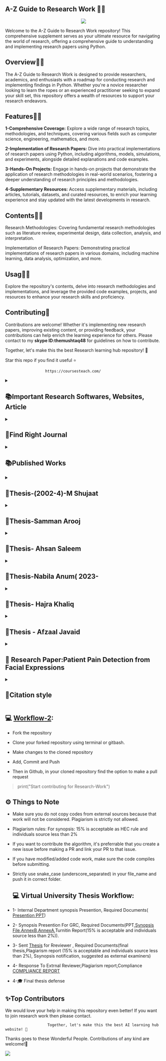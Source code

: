 
## **A-Z Guide to Research Work 👋🛒**
<p align="center">
<img src="https://github.com/hussain0048/Research-Work/blob/main/Research%20Work%20(1).png"></a>
</p>
Welcome to the A-Z Guide to Research Work repository! This comprehensive supplement serves as your ultimate resource for navigating the world of research, offering a comprehensive guide to understanding and implementing research papers using Python.

## **Overview👋🛒**

The A-Z Guide to Research Work is designed to provide researchers, academics, and enthusiasts with a roadmap for conducting research and implementing findings in Python. Whether you're a novice researcher looking to learn the ropes or an experienced practitioner seeking to expand your skill set, this repository offers a wealth of resources to support your research endeavors.

## **Features👋🛒**

**1-Comprehensive Coverage:** Explore a wide range of research topics, methodologies, and techniques, covering various fields such as computer science, engineering, mathematics, and more.

**2-Implementation of Research Papers:** Dive into practical implementations of research papers using Python, including algorithms, models, simulations, and experiments, alongside detailed explanations and code examples.

**3-Hands-On Projects:** Engage in hands-on projects that demonstrate the application of research methodologies in real-world scenarios, fostering a deeper understanding of research principles and methodologies.

**4-Supplementary Resources:** Access supplementary materials, including articles, tutorials, datasets, and curated resources, to enrich your learning experience and stay updated with the latest developments in research.

## **Contents👋🛒**

Research Methodologies: Covering fundamental research methodologies such as literature review, experimental design, data collection, analysis, and interpretation.

Implementation of Research Papers: Demonstrating practical implementations of research papers in various domains, including machine learning, data analysis, optimization, and more.

## **Usag👋🛒**

Explore the repository's contents, delve into research methodologies and implementations, and leverage the provided code examples, projects, and resources to enhance your research skills and proficiency.

## **Contributing🙌**


Contributions are welcome! Whether it's implementing new research papers, improving existing content, or providing feedback, your contributions can help enrich the learning experience for others. Please contact to my **skype ID:themushtaq48** for guidelines on how to contribute.

Together, let's make this the best Research learning hub repository! 🚀

Star this repo if you find it useful ⭐

                      https://coursesteach.com/
<details> 
<summary> <h2>📚Important Research Softwares, Websites, Article </h2> </summary>

   - [**Essential Apps and Websites for Every PhD Student**](https://medium.com/@Coursesteach/best-softwares-and-websites-for-research-71fc8af31f5c)
   -  [**How to respond to comments received in Peer Review**](https://medium.com/@Coursesteach/how-to-respond-to-comments-received-in-peer-review-31aa0946d233)
   -  [**A Comprehensive Guide on How to Write a Research Proposal**](https://medium.com/@Coursesteach/a-comprehensive-guide-on-how-to-write-a-research-proposal-be5eb50b8fb7)
   -  [**Finding the Right Journal for Your Research Paper: A Comprehensive Guide**](https://medium.com/@Coursesteach/finding-the-right-journal-for-your-research-paper-a-comprehensive-guide-1ce3665111d)
   -  [**How To Read Research Papers**](https://medium.com/@Coursesteach/how-to-read-research-papers-8a0fbc242436)
   -  [**Mastering the Art of Writing a Research Paper: A Comprehensive Guide**](https://medium.com/@Coursesteach/how-to-write-research-paper-4694f855483b)
   -  [**Virtual University Thesis Tempalate**](https://github.com/hussain0048/Research-Work/blob/main/Thesis%20Template.docx)
   -  [**Mastering APA Style: A Guide to Research Paper Writing**](https://medium.com/@Coursesteach/mastering-apa-style-a-guide-to-research-paper-writing-bd4d42e14d87)
</details>

<details> 
<summary> <h2>🔎Find Right Journal</h2> </summary>
 
|Journal Name| Subject\Area| ISSN #| Country |Frequency |Impact Factor|Category|Publisher|Open Access|Accptance/Rejection Rate| Paper |
|---|---|---|---|---|---|---|---|---|---|---|
|[**🌐1- Expert Systems with Applications**](https://www.sciencedirect.com/journal/expert-systems-with-applications) | Computer Science, Engineering  | 0957-4174 | United Kingdom | 8 Months | 8.5  | SCIE,W | | |  | Enhanced deep learning algorithm development to detect pain intensity from facial expression images |
|[**🌐2- IEEE Transactions on Cybernetics**](https://ieeexplore.ieee.org/xpl/RecentIssue.jsp?punumber=6221036) | Computer Science, Engineering  | 2168-2275,2168-2267 | United States | NA | 11.8 | SCIE,W | | | | Deep Pain: Exploiting Long Short-Term Memory Networks for Facial Expression Classification |

</details>


<details> 
<summary> <h2>📚Published Works </h2> </summary>
  
| Paper | Code | Dataset |
|---|---|---|
|[**2021-Selection of the Right Undergraduate Major by Students Using Supervised Learning Techniques**](https://www.mdpi.com/2076-3417/11/22/10639)|[![Colab icon](https://img.shields.io/badge/Colab-Open-blue.svg?logo=colab&logoColor=white)](https://github.com/hussain0048/Research-Papers/blob/main/Selection_of_the_Right_Undergraduate_Major_.ipynb)|[Dataset](https://github.com/hussain0048/Research-Papers/blob/main/Placement_Data_Full_Class.csv)|---|
| [**2022-Machine Learning-Driven Approach for a COVID-19 Warning System**](https://www.mdpi.com/2079-9292/11/23/3875) | [![Colab icon](https://img.shields.io/badge/Colab-Open-blue.svg?logo=colab&logoColor=white)](https://github.com/hussain0048/Research-Papers/blob/main/5_13_2020_Covid_LSTM.ipynb) [![Colab icon](https://img.shields.io/badge/Colab-Open-blue.svg?logo=colab&logoColor=white)](https://github.com/hussain0048/Research-Papers/blob/main/AR_and_ARIMA_Models.ipynb) | [Dataset](https://github.com/hussain0048/Research-Papers/blob/main/data_cases1.csv) |---|
| **[**Artificial Neural Network-Based Cardiovascular Disease Diagnostic Model By Using Levenberg-Marquardt Optimizer (In Progress)**](https://github.com/hussain0048/Research-Papers)** | [![Colab icon](https://img.shields.io/badge/Colab-Open-blue.svg?logo=colab&logoColor=white)](https://github.com/hussain0048/Research-Papers/blob/main/ANN_Based_Cardiovascular_Disease_Diagnostic_Model_By_Using_LMO_combined.ipynb) | [Dataset](https://github.com/hussain0048/Research-Papers/blob/main/cardio_train.csv)|
|[**2023-Machine learning based efcient prediction of positive cases of waterborne diseases**](https://bmcmedinformdecismak.biomedcentral.com/articles/10.1186/s12911-022-02092-1)| [![Colab icon](https://img.shields.io/badge/Colab-Open-blue.svg?logo=colab&logoColor=white)](https://github.com/hussain0048/Research-Papers/blob/main/Watern_Brone_Disease_3_23_21_(Malaria)_.ipynb)[![Colab icon](https://img.shields.io/badge/Colab-Open-blue.svg?logo=colab&logoColor=white)](https://github.com/hussain0048/Research-Papers/blob/main/Watern_Brone_Disease_3_23_21_(Typhoid)_.ipynb)[![Colab icon](https://img.shields.io/badge/Colab-Open-blue.svg?logo=colab&logoColor=white)](https://github.com/hussain0048/Research-Papers/blob/main/Watern_Brone_Disease_3_23_21_(Typod)with_COrr_.ipynb) | [Dataset-1](https://github.com/hussain0048/Research-Papers/blob/main/Typhoid_2-21-2021.csv) [Dataset-2](https://github.com/hussain0048/Research-Papers/blob/main/Malyria_2-21-2021.csv)|
|[**20121-Student Next Assignment Submission Prediction Using a Machine Learning Approach**](https://link.springer.com/chapter/10.1007/978-3-030-71119-1_38)|[![Colab icon](https://img.shields.io/badge/Colab-Open-blue.svg?logo=colab&logoColor=white)](https://github.com/hussain0048/Research-Work/blob/main/PredictNextAssigment.ipynb)|[**Dataset**](https://github.com/hussain0048/Research-Work/blob/main/StudentNextSessionf.csv)|[**Paper**](https://github.com/hussain0048/Research-Work/blob/main/Salal2021_Chapter_StudentNextAssignmentSubmissio.pdf)|
</details>

<details> 
<summary> <h2>🔎Thesis-(2002-4)-M Shujaat</h2> </summary>
  
## 📚Chapter: 1  - **Literature Review**
 
|Title| Published Date| Research Questions| Model performance metrics|Research Gap|Taking Notes|Input/Target Features|Journal Category| 
|---|---|---|---|---|---|---|---|
|[**🌐1- Identifying Interrelated Factors of Fatal and Injury Traffic Accidents Using Association Rules**](https://dergipark.org.tr/en/download/article-file/3379204) | 2023  | What are the Interrelated Factors of Fatal Injury | Apriori algorithm (Support=0.05,  Confidence=0.70 and Lift >1) | NA | Introduction, Methodology and the description of confidence, support and lift  |
|[**🌐2- Road traffic accidents analysis using association rule mining and descriptive analytics**](https://pubs.aip.org/aip/acp/article-abstract/2508/1/020003/2878852)| 2023 | What are the characteristics of road traffic accidents | FP Growth Algorithm (Support=0.45,  Confidence=0.95 and Lift >1) | NA | Introduction|
|[**🌐3- A Novel Approach to Avoid Road Traffic Accidents and Develop Safety Rules for Traffic Using Crash Prediction Model Technique**](https://link.springer.com/chapter/10.1007/978-981-19-9512-5_34) | 2023  | How can Crash Prediction Models (CPMs) developed through machine learning approaches contribute to minimizing road traffic accidents and developing effective safety rules for traffic? | Random Forest achieves the highest values of accuracy and precision of around 60% | NA | Introduction, Related work | 
|[**🌐4- A NOVEL ROAD TRAFFIC ACCIDENTS PREDICTION MODEL WITH RANDOM CLASSIFIER AFTER HYPER-PARAMETER TUNED USING GRIDSEARCHCV**](https://www.eurchembull.com/uploads/paper/1a4bc2dcfa31b2381eb6ea59eb782581.pdf) | 2023  | How can we effectively predict road traffic accidents using a novel prediction model incorporating Random Forest Classifier after hyper-parameter tuning with GridsearchCV? | Gradient Boosting Classifier (84.9 Accuracy) | NA | Future work | 
|[**🌐5- Fatality Prediction for Motor Vehicle Collisions: Mining Big Data Using Deep Learning and Ensemble Methods**](https://ieeexplore.ieee.org/abstract/document/9737563/) | 2023  | How effective are deep learning and ensemble methods in predicting the fatality outcome of motor vehicle collisions using large-scale datasets? | Neural Network (75% Accuracy) | NA | Introduction  | 

## 📚Chapter: 1  - **Thesis/Publication**
 
|Title| Defance Date/Published Date| Research Questions| Model performance metrics|Research Gap|Dataset|Notebook|Medium|Diagram| To Do List|
|---|---|---|---|---|---|---|---|---|---|
|[**🌐1- Thesis**](https://medium.com/@Coursesteach/machine-learning-part-1-31bdf37404ee) | [1](https://drive.google.com/file/d/1JyDUmJ9U6mUlCvwBvC6crxVpdxbup9iH/view?usp=sharing)[-2](https://www.youtube.com/watch?v=sVsF_Ne_J6c&list=PLRKtJ4IpxJpDxl0NTvNYQWKCYzHNuy2xG&index=10)[-2](https://drive.google.com/file/d/1qjYtkM8z5qrnFGSCSW_AraOU2Vgr1YXw/view?usp=sharing) | Content 3 |
|[**🌐2- Research Paper?**](https://medium.com/@Coursesteach/machine-learning-part-2-b7808cb83641)|[**1**](https://drive.google.com/file/d/16AyAQBB3L30ZfkGYTiDgjoHx7U_UENwY/view?usp=sharing)[**-2**](https://drive.google.com/file/d/1AwKPTdB53m0b-IjMZY4zkyZSmVSY6ajV/view?usp=sharing)[**-3**](https://drive.google.com/file/d/1prbpqg0oyJxis5E3JLvC8JAMD4z27QlB/view)[**-4**](https://drive.google.com/file/d/1eCn7WdQHjh8jJG4xKVls6nGMmJGQOnO6/view)[-5](https://drive.google.com/file/d/1fgksixJG-RY1Z7O87fO3c1Ryki5TPgUi/view?usp=sharing)| [-5](https://drive.google.com/file/d/1oFRurDDLZFm6SiY0lVXeHk7ARX29Z-P4/view?usp=sharing) |

## 📚Chapter: 3  - **Apps Details**
 
|Title| Public_URL| Deployed Repository link| Tools Details|Notbook|Dataset|Medium|Diagram|
|---|---|---|---|---|---|---|---|
|[**🌐1- Thesis**](https://medium.com/@Coursesteach/machine-learning-part-1-31bdf37404ee) | [1](https://drive.google.com/file/d/1JyDUmJ9U6mUlCvwBvC6crxVpdxbup9iH/view?usp=sharing)[-2](https://www.youtube.com/watch?v=sVsF_Ne_J6c&list=PLRKtJ4IpxJpDxl0NTvNYQWKCYzHNuy2xG&index=10)[-2]

## 📚Chapter: 3  - **🔎Resources**

   - [**Essential Apps and Websites for Every PhD Student**](https://medium.com/@Coursesteach/best-softwares-and-websites-for-research-71fc8af31f5c)
   -  [**How to respond to comments received in Peer Review**](https://medium.com/@Coursesteach/how-to-respond-to-comments-received-in-peer-review-31aa0946d233)
   -  [**A Comprehensive Guide on How to Write a Research Proposal**](https://medium.com/@Coursesteach/a-comprehensive-guide-on-how-to-write-a-research-proposal-be5eb50b8fb7)
   -  [**Finding the Right Journal for Your Research Paper: A Comprehensive Guide**](https://medium.com/@Coursesteach/finding-the-right-journal-for-your-research-paper-a-comprehensive-guide-1ce3665111d)

</details>


<details> 
<summary> <h2>🔎Thesis-Samman Arooj</h2> </summary>
  
## 📚Chapter: 1  - **Literature Review**
 
|Title/Journal Name| Published Date| Research Questions| Model performance metrics|Research Gap|Taking Notes|
|---|---|---|---|---|---|
|**🌐1- The development of a chatbot using Convolutional Neural Networks**| 2022 |1.How do different CNN architectures impact chatbot performance?|1.Accuracy      2.Training Speed|Did author compared  CNN chatbot to simpler models or rule-based systems? How well does it handle complex or open ended questions?| |
|**🌐2- Machine learning algorithms for teaching AI chat bots** | 2021 |1. Which machine learning algorithms are most successful in training AI chatbots for various tasks?|N/A|The paper does not cover various methods for evaluating the effectiveness of chatbot training algorithms. How can we measure a chatbot's ability to hold natural conversations, understand user intent, and generate appropriate responses?|Microservice architecture is used and the speed of message processing and preparation of responses by the chatbot will not change depending on the load on the server and the number of incoming messages. |
|**🌐3- Personified Robotic Chatbot Based On Compositional Dialogues** | 2022 |Research likely doesn't focus on specific questions but rather explores how compositional dialogues (where conversations are built from smaller elements) can be used to create a personified robotic chatbot.|N/A|1. How effectively can the level of personality be measured in these chatbots?          2.Is user perception the only metric, or can objective measures be developed?| |
| **🌐4- Boosting the Accuracy of Optimization Chatbot by Random Forest with Halving Grid Search Hyperparameter Tuning**| 2023 |1.Can hyperparameter tuning with a Halving Grid Search method improve the accuracy of an optimization chatbot built using a Random Forest algorithm?|1.Accuracy    2.Precision    3.Recall  |The paper proposes three chatbot models: 1.One without hyperparameter tuning 2.One with hyperparameter tuning using Halving Grid Search 3.One with hyperparameter tuning and the best performing settings| |   
|**🌐5- Developing a Chatbot using Machine Learning**| 2019|1.Can machine learning algorithms improve the ability of a chatbot to understand natural language queries?  2. How does the choice of machine learning model (e.g., recurrent neural networks, decision trees) impact the performance of a chatbot?|1. BLEU Score (BiLingual Evaluation Understudy)  2.Turing Test|This paper does not Investigate the impact of different visual design elements on user attention and engagement with the chatbot.| |
|**🌐6- Designing a Chatbot for Contemporary Education: A Systematic Literature Review**| 2023|What are the steps for designing an educational chatbot for contemporary education?|N/A|It focuses on the development of chatbots for education, not the impact on learners or educators.| |
|**🌐7- Research on the Design of Intelligent Chatbot Based on Deep Learning** | 2021 |It  is likely centered around improving the response generation of chatbots built with deep learning techniques.|N/A|Research gaps could exist in areas like sentiment analysis and generation of emotionally responsive dialogue.|Paper proposes an improved two-way GRU + Attention model based on the idea of mutual information, and examines the quality of the model from the final response effect. |
|**🌐8- Question Answering Model Based Conversational Chatbot using BERT Model and Google Dialogflow** | 2021 |N/A|N/A|The focus might be on question answering. Future research could explore integrating functionalities like sentiment analysis to tailor responses to user emotions or incorporating functionalities for completing tasks beyond just answering questions.|The focus of the paper seems to be on building and demonstrating the feasibility of a question-answering chatbot using BERT and Dialogflow. It describes the architecture and functionalities of the chatbot|
|**🌐9- Chatbot : A Question Answering System for Student** | 2021|It suggests the research question that  revolves around developing a chatbot system that effectively functions as a question answering system for students.|N/A|N/A|Paper discusses the design and development of such a chatbot, including the challenges of creating a system that can understand and answer student queries effectively.|
|**🌐10-QAM: Question Answering System Based on Knowledge Graph in the Military** | 2020|How can a knowledge graph-based Question Answering System (QAM) be effectively designed to be used in the military domain?|N/A|Slice of words not included in the JIEBA will be divide, which cause that the following steps can’t accuracy judged. And some unclear words often led to the system failed to judge the right answer and return a wrong answer to the user.|Research used the tool of NEO4J to build the military KG as well python to construct QA system|


## 📚Chapter: 1  - **Thesis/Publication**
 
|Title| Defance Date/Published Date| Research Questions| Model performance metrics|Research Gap|Dataset|Notebook|Medium|Diagram|
|---|---|---|---|---|---|---|---|---|
|[**🌐1- Thesis**](https://medium.com/@Coursesteach/machine-learning-part-1-31bdf37404ee) | [1](https://drive.google.com/file/d/1JyDUmJ9U6mUlCvwBvC6crxVpdxbup9iH/view?usp=sharing)[-2](https://www.youtube.com/watch?v=sVsF_Ne_J6c&list=PLRKtJ4IpxJpDxl0NTvNYQWKCYzHNuy2xG&index=10)[-2](https://drive.google.com/file/d/1qjYtkM8z5qrnFGSCSW_AraOU2Vgr1YXw/view?usp=sharing) | Content 3 |
|[**🌐2- Research Paper?**](https://medium.com/@Coursesteach/machine-learning-part-2-b7808cb83641)|[**1**](https://drive.google.com/file/d/16AyAQBB3L30ZfkGYTiDgjoHx7U_UENwY/view?usp=sharing)[**-2**](https://drive.google.com/file/d/1AwKPTdB53m0b-IjMZY4zkyZSmVSY6ajV/view?usp=sharing)[**-3**](https://drive.google.com/file/d/1prbpqg0oyJxis5E3JLvC8JAMD4z27QlB/view)[**-4**](https://drive.google.com/file/d/1eCn7WdQHjh8jJG4xKVls6nGMmJGQOnO6/view)[-5](https://drive.google.com/file/d/1fgksixJG-RY1Z7O87fO3c1Ryki5TPgUi/view?usp=sharing)| [-5](https://drive.google.com/file/d/1oFRurDDLZFm6SiY0lVXeHk7ARX29Z-P4/view?usp=sharing) |

## 📚Chapter: 3  - **Apps Details**
 
|Title| Public_URL| Deployed Repository link| Tools Details|Notbook|Dataset|Medium|Diagram|
|---|---|---|---|---|---|---|---|
|[**🌐1- Thesis**](https://medium.com/@Coursesteach/machine-learning-part-1-31bdf37404ee) | [1](https://drive.google.com/file/d/1JyDUmJ9U6mUlCvwBvC6crxVpdxbup9iH/view?usp=sharing)[-2](https://www.youtube.com/watch?v=sVsF_Ne_J6c&list=PLRKtJ4IpxJpDxl0NTvNYQWKCYzHNuy2xG&index=10)[-2]

## 📚Chapter: 3  - **Resources**
   - [**4 Chatbot Project with python**](https://amankharwal.medium.com/4-chatbot-projects-with-python-5b32fd84af37)
   - [**Awesome Chatbot Projects**](https://github.com/fendouai/Awesome-Chatbot)
   - [**The Super Duper NLP Repo**](https://notebooks.quantumstat.com/?trk=puboslic_pt-text)
   -  [**Innovative-Chatbot-using-1-Dimensional-Convolutional-Layers**](https://github.com/Bharath-K3/Innovative-Chatbot-using-1-Dimensional-Convolutional-Layers)
   -  [**3XFake AI Technology: AI, ML, ANNs, Generative AI, LLMs, GPT-5, AGI**](https://www.linkedin.com/pulse/3xfake-technology-ai-anns-generative-llms-gpt-5-agi-azamat-abdoullaev-pbq6f/?fbclid=IwAR1ey2lh8VwC-uh7DTpyqLN3b6mApJF94udSbRq0IPT9KdsXmyFuZNzEqXs_aem_AahJbqC_2_s8m_QppuzUw6CJgneZCNRhHkJBv99BKHgpLOR9m3Prt698gqtUQ24zghC_D6jVcCnk8dTm3jOA3lro)
   -  [**Spam Detection using Machine Learning Methods**](https://medium.com/@Coursesteach/spam-detection-using-machine-learning-methods-dd5dbc799b6b)
   - [**Top AI Agents**](https://github.com/SamurAIGPT/Best-AI-Agents)
   - [**Learn to Train and Deploy a Real-Time Financial Advisor**](https://github.com/iusztinpaul/hands-on-llms?tab=readme-ov-file) 
   -  [**Self-RAG: Learning to Retrieve, Generate, and Critique through Self-Reflection**](https://arxiv.org/abs/2310.11511?fbclid=IwAR1to5thaF8Of2zfNI6O5NeYj8yy7O7QPMzWfvvdMY2x11Hwf85gEgZ2wX8_aem_AVeTQAylHY0xJANFFpZqJBNS0yVMNX2EbYd3Yjvi1rN4o5dqcOX-VNthfqh7Ukv89EFfri29Eibfqa4vCwVY7fMi)
   -  [**Advanced RAG 08: Self-RAG**](https://ai.gopubby.com/advanced-rag-08-self-rag-c0c5b5952e0e)
   -  [**Build a chatbot with always updated data sources using Pathway + LlamaIndex + Streamlit(Github)**](https://github.com/pathway-labs/realtime-indexer-qa-chat?ref=blog.streamlit.io&fbclid=IwAR0HkaSIQTDCTL7Vw-V6sUMjR1L4vT9movAm3bCfX3ctqLTeALSPkmLMLRY)
   -  [**Practical NLP Code Chatbot-BERT(github)**](https://github.com/practical-nlp/practical-nlp-code/tree/master/Ch6)
   -  [**Anaconda and Vscode configuration for Python**](https://medium.com/@Coursesteach/anaconda-and-vscode-configuration-b353db76165d)
   -  [**Get started with conda environments**](https://www.dataschool.io/intro-to-conda-environments/)
   -  [**Getting Started with GitHub Pages**](https://www.youtube.com/watch?v=QyFcl_Fba-k&list=PL4cUxeGkcC9jjuXmnTyPSMo5NZ8dANHSW)
   -  [**How to deploy ML models painlessly**](https://www.realworldml.net/blog/how-to-deploy-ml-models-painlessly?fbclid=IwAR2TknQt1Y5e3o2GyHcbW-z4piQnG0lspPWGrN39BN4PjNkb5Lc4DKWINvI)
   -  [**Deploy Machine Learning models with FastAPI, Docker, and Heroku**](https://morioh.com/a/a592ccba33fa/deploy-machine-learning-models-with-fastapi-docker-and-heroku)
   -   [**End to End Machine Learning project implementation (Part 1)**](https://medium.datadriveninvestor.com/end-to-end-machine-learning-project-implementation-part-1-980162aea228)
   -    [**Sentiment Analysis classifier with NLTK's VADER and Huggingface Roberta Transformers**](https://morioh.com/a/d2e99f468750/building-a-python-sentiment-analysis-project-with-nltk-and-transformer#google_vignette)
   -  [**A Practical Guide to Transfer Learning using PyTorch**](https://www.kdnuggets.com/2023/06/practical-guide-transfer-learning-pytorch.html?fbclid=IwAR0gJIzXV1TNAenfEwN4HbkFjpRwPCRAzOrI8-6FApEwpyXQW6C71OhRydk)
   -  [**Running Flask App On Colab With Ngrok| [ Latest Way ]**](https://www.youtube.com/watch?v=bHtxDiIl0wg)
   -  [**Deploy Streamlit app on Google Colaboratory as public app | Ngrok | Python**](https://www.youtube.com/watch?v=Y-lUz7npEGo)
   -  [**Building a Simple Chatbot with Python and Transformers**](https://jasminbharadiya.medium.com/building-a-simple-chatbot-with-python-and-transformers-875aec2f05d8)
   

</details>


<details> 
<summary> <h2>🔎Thesis- Ahsan Saleem</h2> </summary>
  
## 📚Chapter: 1  - **Literature Review**
 
| Title/Journal Name | Published Date | Research Questions | Model Performance Metrics | Research Gap | Taking Notes |
| --- | --- | --- | --- | --- | --- |
| Predicting at-Risk Students at Different Percentages of Course Length for Early Intervention Using Machine Learning Models | IEEE Access. 2021 | To predict at-risk students at 0 to 100% of course length | "Accuracy at 20,40,60,80,100 was 0.59%, 0.79%, 0.84%, 0.88%, 0.90% and 0.91%" | - | - |
| Development of Early Warning Systems to monitor e-learning progress | IOP Conference Series: Materials Science and Engineering 2021 | To predict whether students enrolled in a class will pass or fail and develop an early warning system to warn students and teachers about the possibility of students failing a course/class and suggest appropriate actions. | 95% Accuracy 4.9% Error | - | - |
| Dropout early warning systems for high school students using machine learning | Children and Youth Services Review 2019 | To predict students at risk of dropping out using a Random forest classifier. | Accuracy=0.95 Sensitivity=0.85 Specificity=0.95 AUC of ROC = 0.97 | - | - |
| Combining supervised and unsupervised machine learning algorithms to predict the learners’ learning styles | Second International Conference on Intelligent Computing in Data Sciences (ICDS 2018) | To predict the learning style of the students | Accuracy = 0.89 | - | - |
| Integration of learning analytics into learner management system using machine learning | 2nd International Conference on Modern Educational Technology 2020 | To integrate Learning Analytics using Machine Learning into LMS | LG = 61% KNN = 60% DT = 63% | - | - |
| Analysis and Prediction of Students’ Academic Performance Based on Educational Data Mining | IEEE Access 2022 | To combine analysis and prediction domains of EDM and analyze student performance using Clustering(KNN) and then using the output of clustering as labels in order to predict student future performance using classification (CNN). | 94.59%, 94.29% and 93.29% accuracy with the random hold-out split of 80-20 for the 3 data-sets A,B,C belonging to different courses. 91.22%, 95.92% and 93.90% when using 5-fold cross validation. | - | - |

## 📚Chapter: 1  - **Thesis/Publication**
|Title| Defance Date/Published Date| Research Questions| Model performance metrics|Research Gap|Dataset|Notebook|Medium|Diagram|
|---|---|---|---|---|---|---|---|---|
|[**🌐1- Thesis**](https://medium.com/@Coursesteach/machine-learning-part-1-31bdf37404ee) | [1](https://drive.google.com/file/d/1JyDUmJ9U6mUlCvwBvC6crxVpdxbup9iH/view?usp=sharing)[-2](https://www.youtube.com/watch?v=sVsF_Ne_J6c&list=PLRKtJ4IpxJpDxl0NTvNYQWKCYzHNuy2xG&index=10)[-2](https://drive.google.com/file/d/1qjYtkM8z5qrnFGSCSW_AraOU2Vgr1YXw/view?usp=sharing) | Content 3 |
|[**🌐2- Research Paper?**](https://medium.com/@Coursesteach/machine-learning-part-2-b7808cb83641)|[**1**](https://drive.google.com/file/d/16AyAQBB3L30ZfkGYTiDgjoHx7U_UENwY/view?usp=sharing)[**-2**](https://drive.google.com/file/d/1AwKPTdB53m0b-IjMZY4zkyZSmVSY6ajV/view?usp=sharing)[**-3**](https://drive.google.com/file/d/1prbpqg0oyJxis5E3JLvC8JAMD4z27QlB/view)[**-4**](https://drive.google.com/file/d/1eCn7WdQHjh8jJG4xKVls6nGMmJGQOnO6/view)[-5](https://drive.google.com/file/d/1fgksixJG-RY1Z7O87fO3c1Ryki5TPgUi/view?usp=sharing)| [-5](https://drive.google.com/file/d/1oFRurDDLZFm6SiY0lVXeHk7ARX29Z-P4/view?usp=sharing) |

## 📚Chapter: 3  - **Apps Details**
|Title| Public_URL| Deployed Repository link| Tools Details|Notbook|Dataset|Medium|Diagram|
|---|---|---|---|---|---|---|---|
|[**🌐1- Thesis**](https://medium.com/@Coursesteach/machine-learning-part-1-31bdf37404ee) | [1](https://drive.google.com/file/d/1JyDUmJ9U6mUlCvwBvC6crxVpdxbup9iH/view?usp=sharing)[-2](https://www.youtube.com/watch?v=sVsF_Ne_J6c&list=PLRKtJ4IpxJpDxl0NTvNYQWKCYzHNuy2xG&index=10)[-2]

## 📚Chapter: 3  - **🔎Resources**
   - [**Essential Apps and Websites for Every PhD Student**](https://medium.com/@Coursesteach/best-softwares-and-websites-for-research-71fc8af31f5c)
   -  [**How to respond to comments received in Peer Review**](https://medium.com/@Coursesteach/how-to-respond-to-comments-received-in-peer-review-31aa0946d233)
   -  [**A Comprehensive Guide on How to Write a Research Proposal**](https://medium.com/@Coursesteach/a-comprehensive-guide-on-how-to-write-a-research-proposal-be5eb50b8fb7)
   -  [**Finding the Right Journal for Your Research Paper: A Comprehensive Guide**](https://medium.com/@Coursesteach/finding-the-right-journal-for-your-research-paper-a-comprehensive-guide-1ce3665111d)

</details>

<details> 
<summary> <h2>🔎Thesis-Nabila Anum( 2023-</h2> </summary>
  
## 📚Chapter: 1  - **Literature Review**
 
|Title/Journal Name| Published Date| Research Questions| Model performance metrics|Research Gap|Taking Notes|
|---|---|---|---|---|---|
|[**1-Automatic Summarization of Russian Texts:Comparison of Extractive and Abstractive Methods/Computational Linguistics and Intellectual Technologies: Proceedings of the International Conference “Dialogue 2022”**| June 15–18, 2022 | the methods under investigation have been ranked based on the ROUGE-N, ROUGE-L, BLEU, METEOR and BERTScore quality metrics and the salient features of summaries obtained by different methods have been revealed. |  Gazeta=   mBART= 31.55 13.54 28.22 ruT5-base =30.45 12.63 27.41, MLSUM=mBART 11.48 1.95 10.26 ,ruT5-base 12.35 1.86 11.22, XLSUM=mBART 26.47 10.95 22.67 ,ruT5-base 26.52 10.67 22.79|for the first time, there has been carried a simultaneous comparison of extractive (TextRank and LexRank) and abstractive (mBART, ruGPT-3 and ruT5)summarization methods using three corpora of news articles: Gazeta, MLSUMand XL-Sum| results are compared graphically |
|[**2-DACSA: A large-scale Dataset for Automatic summarization of Catalan and Spanish newspaper Articles**| 2022 | the construction of a corpus of Catalan and Spanish newspapers, the Dataset for Automatic summarization of Catalan and Spanish newspaper Articles (DACSA) corpus. |  Average F1 scores of the models in the summarization task in Spanish=mBART= 30.66 12.08 23.13 23.89 71.07, mT5= 30.61 12.36 23.53 24.05, Average F1 scores of the models in the summarization task in Catalan.=mBART 27.46 11.04 21.13 22.01 , mT5 27.00 11.28 21.27 22.01|The main objective of this work was to build a quality large-scale corpus that could be used to learn automatic summarization neural models for Catalan and Spanish. |
|**3-Improving Abstractive Text Summarization with History Aggregation**| 2019 | a novel aggregation mechanism to redistribute context states of text with collected history information. Then we equip the Transformer model with the aggregation mechanism. |   model outperforms 1.01 ROUGE-1, 0.30 ROUGE-2 and 1.27 ROUGE-L scores on CNN/DailyMail dataset and 5.31 ROUGE-1, 4.56 ROUGE-2 and 5.19 ROUGE-L scores on our build Chinese news dataset compared to Transformer baseline model.|a novel aggregation mechanism to redistribute context states of text with collected history information. Then we equip the Transformer model with the aggregation mechanism. |
|**4-Towards Zero-Shot Conditional Summarization with Adaptive Multi-Task Fine-Tuning**| 2023 | An analysis of the role of 21 question answering, single- and multi-document summarization, causal reasoning, and argumentation tasks on zero-shot domain specific and general domain conditional summarization tasks. | T5= 0.43, 0.24, 1.70, 0.39, 0.61,  BART=1.11, 0.37, 1.38, 0.46,0.62| exploring the impact of multi-task fine-tuning (MTFT) on zero-shot conditional summarization for consumer health questions (MEDIQA, Savery et al., 2020)  as well as topic-driven news article summarization|
|**5-T5-Based Model for Abstractive Summarization: A Semi-Supervised Learning Approach with Consistency Loss Functions**| 6/14/2023 |a novel semi-supervised learning method for abstractive summarization. To achieve this, a T5-based model to process texts and utilized an identity mapping constraint and a cycle consistency constraint to exploit the information contained in unlabeled data is employed. | BERT-base 63.83 51.29 59.76 41.45 , T5 50 with CL (ours) 53.13 41.03 50.85 33.95 , T5 250 with CL (ours) 59.41 47.93 56.16 38.91|  successful application of CycleGAN’s training process and loss functions to NLP tasks, particularly text summarization.|

## 📚Chapter: 1  - **Thesis/Publication**
|Title| Defance Date/Published Date| Research Questions| Model performance metrics|Research Gap|Dataset|Notebook|Medium|Diagram|
|---|---|---|---|---|---|---|---|---|
|[**🌐1- Thesis**](https://medium.com/@Coursesteach/machine-learning-part-1-31bdf37404ee) | [1](https://drive.google.com/file/d/1JyDUmJ9U6mUlCvwBvC6crxVpdxbup9iH/view?usp=sharing)[-2](https://www.youtube.com/watch?v=sVsF_Ne_J6c&list=PLRKtJ4IpxJpDxl0NTvNYQWKCYzHNuy2xG&index=10)[-2](https://drive.google.com/file/d/1qjYtkM8z5qrnFGSCSW_AraOU2Vgr1YXw/view?usp=sharing) | Content 3 |
|[**🌐2- Research Paper?**](https://medium.com/@Coursesteach/machine-learning-part-2-b7808cb83641)|[**1**](https://drive.google.com/file/d/16AyAQBB3L30ZfkGYTiDgjoHx7U_UENwY/view?usp=sharing)[**-2**](https://drive.google.com/file/d/1AwKPTdB53m0b-IjMZY4zkyZSmVSY6ajV/view?usp=sharing)[**-3**](https://drive.google.com/file/d/1prbpqg0oyJxis5E3JLvC8JAMD4z27QlB/view)[**-4**](https://drive.google.com/file/d/1eCn7WdQHjh8jJG4xKVls6nGMmJGQOnO6/view)[-5](https://drive.google.com/file/d/1fgksixJG-RY1Z7O87fO3c1Ryki5TPgUi/view?usp=sharing)| [-5](https://drive.google.com/file/d/1oFRurDDLZFm6SiY0lVXeHk7ARX29Z-P4/view?usp=sharing) |

## 📚Chapter: 3  - **Apps Details**
|Title| Public_URL| Deployed Repository link| Tools Details|Notbook|Dataset|Medium|Diagram|
|---|---|---|---|---|---|---|---|
|[**🌐1- Thesis**](https://medium.com/@Coursesteach/machine-learning-part-1-31bdf37404ee) | [1](https://drive.google.com/file/d/1JyDUmJ9U6mUlCvwBvC6crxVpdxbup9iH/view?usp=sharing)[-2](https://www.youtube.com/watch?v=sVsF_Ne_J6c&list=PLRKtJ4IpxJpDxl0NTvNYQWKCYzHNuy2xG&index=10)[-2]

## 📚Chapter: 3  - **Resources**
-  [**Advanced RAG 08: Self-RAG**](https://ai.gopubby.com/advanced-rag-08-self-rag-c0c5b5952e0e)
-  [**Build a chatbot with always updated data sources using Pathway + LlamaIndex + Streamlit(Github**](https://github.com/pathway-labs/realtime-indexer-qa-chat ref=blog.streamlit.io&fbclid=IwAR0HkaSIQTDCTL7Vw-V6sUMjR1L4vT9movAm3bCfX3ctqLTeALSPkmLMLRY)
-  [**Practical NLP Code Chatbot-BERT(github)**](https://github.com/practical-nlp/practical-nlp-code/tree/master/Ch6)
-  [**Anaconda and Vscode configuration for Python**](https://medium.com/@Coursesteach/anaconda-and-vscode-configuration-b353db76165d)
-  [**Get started with conda environments**](https://www.dataschool.io/intro-to-conda-environments/)
-  [**Getting Started with GitHub Pages**](https://www.youtube.com/watch?v=QyFcl_Fba-k&list=PL4cUxeGkcC9jjuXmnTyPSMo5NZ8dANHSW)

</details>

<details> 
<summary> <h2>🔎Thesis- Hajra Khaliq </h2> </summary>
  
## 📚Chapter: 1  - **Literature Review**
|Title/Journal Name| Published Date| Research Questions| Model performance metrics|Research Gap|Taking Notes|
|---|---|---|---|---|---|
|[**🌐1-Adaptive traffic signal control for real-world scenarios in agent based transport simulations**](https://doi.org/10.1016/j.trpro.2018.12.215) | 2019 | N/A |
|[**🌐2- What is machine learning?**](https://medium.com/@Coursesteach/machine-learning-part-2-b7808cb83641)|[**1**](https://drive.google.com/file/d/16AyAQBB3L30ZfkGYTiDgjoHx7U_UENwY/view?usp=sharing)[**-2**](https://drive.google.com/file/d/1AwKPTdB53m0b-IjMZY4zkyZSmVSY6ajV/view?usp=sharing)[**-3**](https://drive.google.com/file/d/1prbpqg0oyJxis5E3JLvC8JAMD4z27QlB/view)[**-4**](https://drive.google.com/file/d/1eCn7WdQHjh8jJG4xKVls6nGMmJGQOnO6/view)[-5](https://drive.google.com/file/d/1fgksixJG-RY1Z7O87fO3c1Ryki5TPgUi/view?usp=sharing)| [-5](https://drive.google.com/file/d/1oFRurDDLZFm6SiY0lVXeHk7ARX29Z-P4/view?usp=sharing) |
|[**🌐3-Types of Machine Learning?**](https://medium.com/@Coursesteach/machine-learning-part-3-ced377a54767)|[**1**](https://drive.google.com/file/d/1Y10PxlgD4Gm6ALi-aVa8T9pUmYloPaXl/view?usp=sharing)[**-2**](https://drive.google.com/file/d/1_XeyO9RdidG6L1dfBQHEl1fVbQhzABGS/view?usp=sharing)[-3](https://www.youtube.com/watch?v=fGxWfEuUu0w&list=PL1T8fO7ArWlcWg04OgNiJy91PywMKT2lv&index=1)|---|
|[**🌐4-Steps involved in Building a Machine Learning Model**](https://medium.com/@Coursesteach/machine-learning-part-4-9066ce55708b)|[1](https://www.youtube.com/watch?v=vfA1ZKN4Y40)|---
|[**🌐5-Best Free Resources to Learn Machine Learning**](https://medium.com/@Coursesteach/best-free-resources-to-learn-machine-learning-3d49ab970e0f)|---|--

## 📚Chapter: 1  - **Thesis/Publication**
|Title| Defance Date/Published Date| Research Questions| Model performance metrics|Research Gap|Dataset|Notebook|Medium|Diagram|
|---|---|---|---|---|---|---|---|---|
|[**🌐1- Thesis**](https://medium.com/@Coursesteach/machine-learning-part-1-31bdf37404ee) | [1](https://drive.google.com/file/d/1JyDUmJ9U6mUlCvwBvC6crxVpdxbup9iH/view?usp=sharing)[-2](https://www.youtube.com/watch?v=sVsF_Ne_J6c&list=PLRKtJ4IpxJpDxl0NTvNYQWKCYzHNuy2xG&index=10)[-2](https://drive.google.com/file/d/1qjYtkM8z5qrnFGSCSW_AraOU2Vgr1YXw/view?usp=sharing) | Content 3 |
|[**🌐2- Research Paper?**](https://medium.com/@Coursesteach/machine-learning-part-2-b7808cb83641)|[**1**](https://drive.google.com/file/d/16AyAQBB3L30ZfkGYTiDgjoHx7U_UENwY/view?usp=sharing)[**-2**](https://drive.google.com/file/d/1AwKPTdB53m0b-IjMZY4zkyZSmVSY6ajV/view?usp=sharing)[**-3**](https://drive.google.com/file/d/1prbpqg0oyJxis5E3JLvC8JAMD4z27QlB/view)[**-4**](https://drive.google.com/file/d/1eCn7WdQHjh8jJG4xKVls6nGMmJGQOnO6/view)[-5](https://drive.google.com/file/d/1fgksixJG-RY1Z7O87fO3c1Ryki5TPgUi/view?usp=sharing)| [-5](https://drive.google.com/file/d/1oFRurDDLZFm6SiY0lVXeHk7ARX29Z-P4/view?usp=sharing) |

## 📚Chapter: 3  - **Apps Details**
|Title| Public_URL| Deployed Repository link| Tools Details|Notbook|Dataset|Medium|Diagram|
|---|---|---|---|---|---|---|---|
|[**🌐1- Thesis**](https://medium.com/@Coursesteach/machine-learning-part-1-31bdf37404ee) | [1](https://drive.google.com/file/d/1JyDUmJ9U6mUlCvwBvC6crxVpdxbup9iH/view?usp=sharing)[-2](https://www.youtube.com/watch?v=sVsF_Ne_J6c&list=PLRKtJ4IpxJpDxl0NTvNYQWKCYzHNuy2xG&index=10)[-2]

## 📚Chapter: 3  - **Resources**
   -  [**German Traffic Sign Classification**](https://github.com/prathimacode-hub/ML-ProjectKart/tree/main/German%20Traffic%20Sign%20Classification)
   -  [**3XFake AI Technology: AI, ML, ANNs, Generative AI, LLMs, GPT-5, AGI**](https://www.linkedin.com/pulse/3xfake-technology-ai-anns-generative-llms-gpt-5-agi-azamat-abdoullaev-pbq6f/?fbclid=IwAR1ey2lh8VwC-uh7DTpyqLN3b6mApJF94udSbRq0IPT9KdsXmyFuZNzEqXs_aem_AahJbqC_2_s8m_QppuzUw6CJgneZCNRhHkJBv99BKHgpLOR9m3Prt698gqtUQ24zghC_D6jVcCnk8dTm3jOA3lro)
   -  [**Spam Detection using Machine Learning Methods**](https://medium.com/@Coursesteach/spam-detection-using-machine-learning-methods-dd5dbc799b6b)
   - [**Top AI Agents**](https://github.com/SamurAIGPT/Best-AI-Agents)
</details>

<details> 
<summary> <h2>🔎Thesis - Afzaal Javaid</h2> </summary>

## 📚Chapter: 1  - **Literature Review**

| Title | Citation | Objective | Strengths | Weaknesses | ML Techniques | Performance |
|---|---|---|---|---|---|---|
| [**🌐 1. Phishing website detection based on effective machine learning approach**](https://www.tandfonline.com/doi/full/10.1080/23742917.2020.1813396) | Harinahalli Lokesh, 2021 | Developing a model that predicts whether the website is a phishing site or a legitimate website. | Effective at detecting phishing with a focus on user training and software detection. Random Forest gives the highest accuracy of 96.87%. | Low importance features are also used in the model training. Confusion Matrix not provided. Just Accuracy Taken into consideration, no precision and recall etc. | One Class SVM, Linear SVC, K-Nearest Neighbor, Decision Tree Classifier, Random Forest | One Class SVM - 48.56% Accuracy, Linear SVC - 92.69%, K-Nearest Neighbor - 93.53%, Decision Tree Classifier - 96.05%, Random Forest - 96.87% |
| [**🌐 2. Phishing web site detection using diverse machine learning algorithms**](https://www.researchgate.net/profile/Hikmat-Khan-2/publication/338504707_Phishing_web_site_detection_using_diverse_machine_learning_algorithms/links/60b8becf299bf10dff8e76c6/Phishing-web-site-detection-using-diverse-machine-learning-algorithms.pdf) | Zamir, 2020 | Using Neural Networks to predict whether a website is phishing or not. | Receives 97.4% Accuracy. It removes least important features by Recursive Feature Elimination technique. | This is using just 1055 rows of dataset that is less. This is taking 105.32 seconds to predict the website. | NB, KNN, SVM, RF, Bagging, NN | Naive Bayes - 72.67%, KNN - 94.2%, SVM - 93.1%, RF - 96.9%, Bagging - 95.1%, NN - 95.8% |
| [**🌐 3. Phishing Detection Using Machine Learning Techniques**](https://ieeexplore.ieee.org/document/9283771) | Shahrivari, 2020 | Building a best model using 12 ML models and selecting the best prediction model | High accuracy, detailed comparison across multiple ML techniques, considers recall, precision, and F-measure | Requires a large dataset, computationally intensive, feature selection is crucial | Logistic Regression, Decision Tree, Random Forest, AdaBoost, KNN, Neural Network, SVM, Gradient Boosting, XGBoost | Logistic Regression - 92.65%, Decision Tree - 96.60%, Random Forest - 97.26%, AdaBoost - 93.69%, KNN - 95.81%, Neural Network - 96.87%, SVM - 92.77%, Gradient Boosting - 94.86%, XGBoost - 98.23% |
| [**🌐 4. Phishing URL detection using machine learning methods**](https://link.springer.com/article/10.1007/s11042-023-14731-4) | Jha, 2023 | Building a strong prediction model using ML for detecting phishing and legitimate sites | Achieves high accuracy with LightGBM, effectively uses a limited feature set, quick prediction times | Used only 15 features, which may miss some important indicators | LightGBM, Random Forest, Decision Tree, Logistic Regression, SVM | LightGBM - 86%, Random Forest - 85.3%, Decision Tree - 85%, Logistic Regression - 84.2%, SVM - 83.5% |
| [**🌐 5. Intelligent phishing detection scheme using deep learning algorithms**](https://www.emerald.com/insight/content/doi/10.1108/JEIM-01-2020-0036/full/html/1000) | Adebowale, 2023 | Developing a real-time tool for detecting phishing websites | High true positive rate, handles large-scale datasets effectively, robust performance | Logistic regression may struggle with overfitting, linear assumptions, and scalability issues | ANN, Random Forest, SVM, Logistic Regression, MultinomialNB | ANN - 87.34%, Random Forest - 89.63%, SVM - 89.84%, Logistic Regression - 96.37%, MultinomialNB - 95.75% |
| [**🌐 6. Intelligent phishing detection scheme using deep learning algorithms**](https://aru.figshare.com/articles/journal_contribution/Intelligent_Phishing_Detection_Scheme_Using_Deep_Learning_Algorithms/23764638/1/files/42200364.pdf) | Ahammad, 2022 | Developed a deep learning-based phishing detection system combining CNN and LSTM algorithms with 25s detection time | Receive 93.28% accuracy. Recall,precision and Fmeasure take into consideration. | This is taking 50 seconds to predict the webiste. Time-consuming for image processing methods. The model requires a significant amount of data for training and may be computationally expensive. | CNN,LSTM,IPDS | CNN - 92.55, LSTM - 92.79, IPDS - 93.28 |

  
## 📚Chapter: 2  - **Thesis/Publication**
 
|Title| Defance Date/Published Date| Research Questions| Model performance metrics|Research Gap|Dataset|Notebook|Medium|Diagram| To Do List|
|---|---|---|---|---|---|---|---|---|---|
|[**🌐1- Thesis**](https://medium.com/@Coursesteach/machine-learning-part-1-31bdf37404ee) | [1](https://drive.google.com/file/d/1JyDUmJ9U6mUlCvwBvC6crxVpdxbup9iH/view?usp=sharing)[-2](https://www.youtube.com/watch?v=sVsF_Ne_J6c&list=PLRKtJ4IpxJpDxl0NTvNYQWKCYzHNuy2xG&index=10)[-2](https://drive.google.com/file/d/1qjYtkM8z5qrnFGSCSW_AraOU2Vgr1YXw/view?usp=sharing) | Content 3 |
|[**🌐2- Research Paper?**](https://medium.com/@Coursesteach/machine-learning-part-2-b7808cb83641)|[**1**](https://drive.google.com/file/d/16AyAQBB3L30ZfkGYTiDgjoHx7U_UENwY/view?usp=sharing)[**-2**](https://drive.google.com/file/d/1AwKPTdB53m0b-IjMZY4zkyZSmVSY6ajV/view?usp=sharing)[**-3**](https://drive.google.com/file/d/1prbpqg0oyJxis5E3JLvC8JAMD4z27QlB/view)[**-4**](https://drive.google.com/file/d/1eCn7WdQHjh8jJG4xKVls6nGMmJGQOnO6/view)[-5](https://drive.google.com/file/d/1fgksixJG-RY1Z7O87fO3c1Ryki5TPgUi/view?usp=sharing)| [-5](https://drive.google.com/file/d/1oFRurDDLZFm6SiY0lVXeHk7ARX29Z-P4/view?usp=sharing) |


## 📚Chapter: 3  - **Apps Details**
 
|Title| Public_URL| Deployed Repository link| Tools Details|Notbook|Dataset|Medium|Diagram|
|---|---|---|---|---|---|---|---|
|[**🌐1- Thesis**](https://medium.com/@Coursesteach/machine-learning-part-1-31bdf37404ee) | [1](https://drive.google.com/file/d/1JyDUmJ9U6mUlCvwBvC6crxVpdxbup9iH/view?usp=sharing)[-2](https://www.youtube.com/watch?v=sVsF_Ne_J6c&list=PLRKtJ4IpxJpDxl0NTvNYQWKCYzHNuy2xG&index=10)[-2]


## 📚Chapter: 4  - **🔎Resources**

   - [**1. What is a Phishing Website Detection - Overview**](https://www.sciencedirect.com/topics/computer-science/phishing-detection#:~:text=It%20is%20a%20phishing%20detection,easily%20impersonating%20legitimate%20online%20entities.)
   -  [**2. Phishing URL Detection with ML**](https://towardsdatascience.com/phishing-domain-detection-with-ml-5be9c99293e5)
   -  [**3. Phishing Website Detection by Machine Learning Techniques Implementation Guide**](https://github.com/shreyagopal/Phishing-Website-Detection-by-Machine-Learning-Techniques)
   -  [**4. Phishing URL Detection with ML Dataset Exploration**](https://www.kaggle.com/datasets/shashwatwork/web-page-phishing-detection-dataset)
   -  [**5. PhiUSIIL Phishing URL (Website)**](https://archive.ics.uci.edu/dataset/967/phiusiil+phishing+url+dataset)
   -  [**6. Phishtank Phishing webiste URL's dataset exploration**](https://phishtank.org/)
   -  [**7. Datasets for phishing websites detection**](https://www.sciencedirect.com/science/article/pii/S2352340920313202)
   -  [**8. Phishing Dataset by Canadian Institute for Cybersecurity**](https://www.unb.ca/cic/datasets/url-2016.html)
   -  [**9. Awesome Machine Learning for Cyber Security**](https://github.com/jivoi/awesome-ml-for-cybersecurity)

</details>

<details> 
<summary> <h2>🔎 Research Paper:Patient Pain Detection from Facial Expressions </h2> </summary>
  
## 📚Chapter: 1  - **Literature Review**
 
|Title/Journal Name| Published Date| Research Questions| Model performance metrics|Research Gap|Taking Notes|
|---|---|---|---|---|---|
|[**🌐1- Why we used AI**](https://medium.com/@Coursesteach/machine-learning-part-1-31bdf37404ee) | [1](https://drive.google.com/file/d/1JyDUmJ9U6mUlCvwBvC6crxVpdxbup9iH/view?usp=sharing)[-2](https://www.youtube.com/watch?v=sVsF_Ne_J6c&list=PLRKtJ4IpxJpDxl0NTvNYQWKCYzHNuy2xG&index=10)[-2](https://drive.google.com/file/d/1qjYtkM8z5qrnFGSCSW_AraOU2Vgr1YXw/view?usp=sharing) | Content 3 |
|[**🌐2- What is machine learning?**](https://medium.com/@Coursesteach/machine-learning-part-2-b7808cb83641)|[**1**](https://drive.google.com/file/d/16AyAQBB3L30ZfkGYTiDgjoHx7U_UENwY/view?usp=sharing)[**-2**](https://drive.google.com/file/d/1AwKPTdB53m0b-IjMZY4zkyZSmVSY6ajV/view?usp=sharing)[**-3**](https://drive.google.com/file/d/1prbpqg0oyJxis5E3JLvC8JAMD4z27QlB/view)[**-4**](https://drive.google.com/file/d/1eCn7WdQHjh8jJG4xKVls6nGMmJGQOnO6/view)[-5](https://drive.google.com/file/d/1fgksixJG-RY1Z7O87fO3c1Ryki5TPgUi/view?usp=sharing)| [-5](https://drive.google.com/file/d/1oFRurDDLZFm6SiY0lVXeHk7ARX29Z-P4/view?usp=sharing) |
|[**🌐3-Types of Machine Learning?**](https://medium.com/@Coursesteach/machine-learning-part-3-ced377a54767)|[**1**](https://drive.google.com/file/d/1Y10PxlgD4Gm6ALi-aVa8T9pUmYloPaXl/view?usp=sharing)[**-2**](https://drive.google.com/file/d/1_XeyO9RdidG6L1dfBQHEl1fVbQhzABGS/view?usp=sharing)[-3](https://www.youtube.com/watch?v=fGxWfEuUu0w&list=PL1T8fO7ArWlcWg04OgNiJy91PywMKT2lv&index=1)|---|
|[**🌐4-Steps involved in Building a Machine Learning Model**](https://medium.com/@Coursesteach/machine-learning-part-4-9066ce55708b)|[1](https://www.youtube.com/watch?v=vfA1ZKN4Y40)|---
|[**🌐5-Best Free Resources to Learn Machine Learning**](https://medium.com/@Coursesteach/best-free-resources-to-learn-machine-learning-3d49ab970e0f)|---|--

## 📚Chapter: 1  - **Thesis/Publication**
 
|Title| Defance Date/Published Date| Research Questions| Model performance metrics|Research Gap|Dataset|Notebook|Medium|Diagram|
|---|---|---|---|---|---|---|---|---|
|[**🌐1- Thesis**](https://medium.com/@Coursesteach/machine-learning-part-1-31bdf37404ee) | [1](https://drive.google.com/file/d/1JyDUmJ9U6mUlCvwBvC6crxVpdxbup9iH/view?usp=sharing)[-2](https://www.youtube.com/watch?v=sVsF_Ne_J6c&list=PLRKtJ4IpxJpDxl0NTvNYQWKCYzHNuy2xG&index=10)[-2](https://drive.google.com/file/d/1qjYtkM8z5qrnFGSCSW_AraOU2Vgr1YXw/view?usp=sharing) | Content 3 |
|[**🌐2- Research Paper?**](https://medium.com/@Coursesteach/machine-learning-part-2-b7808cb83641)|[**1**](https://drive.google.com/file/d/16AyAQBB3L30ZfkGYTiDgjoHx7U_UENwY/view?usp=sharing)[**-2**](https://drive.google.com/file/d/1AwKPTdB53m0b-IjMZY4zkyZSmVSY6ajV/view?usp=sharing)[**-3**](https://drive.google.com/file/d/1prbpqg0oyJxis5E3JLvC8JAMD4z27QlB/view)[**-4**](https://drive.google.com/file/d/1eCn7WdQHjh8jJG4xKVls6nGMmJGQOnO6/view)[-5](https://drive.google.com/file/d/1fgksixJG-RY1Z7O87fO3c1Ryki5TPgUi/view?usp=sharing)| [-5](https://drive.google.com/file/d/1oFRurDDLZFm6SiY0lVXeHk7ARX29Z-P4/view?usp=sharing) |

## 📚Chapter: 3  - **Apps Details**
 
|Title| Public_URL| Deployed Repository link| Tools Details|Notbook|Dataset|Medium|Diagram|
|---|---|---|---|---|---|---|---|
|[**🌐1- Thesis**](https://medium.com/@Coursesteach/machine-learning-part-1-31bdf37404ee) | [1](https://drive.google.com/file/d/1JyDUmJ9U6mUlCvwBvC6crxVpdxbup9iH/view?usp=sharing)[-2](https://www.youtube.com/watch?v=sVsF_Ne_J6c&list=PLRKtJ4IpxJpDxl0NTvNYQWKCYzHNuy2xG&index=10)[-2]

## 📚Chapter: 3  - **Important Links**
 
|Title| Public URL| Deployed Repository link| Tools Details|Notbook|Dataset|Medium|Diagram|
|---|---|---|---|---|---|---|---|
|[**🌐1- Thesis**](https://medium.com/@Coursesteach/machine-learning-part-1-31bdf37404ee) | [1](https://drive.google.com/file/d/1JyDUmJ9U6mUlCvwBvC6crxVpdxbup9iH/view?usp=sharing)[-2](https://www.youtube.com/watch?v=sVsF_Ne_J6c&list=PLRKtJ4IpxJpDxl0NTvNYQWKCYzHNuy2xG&index=10)[-2]

</details>

<details> 
<summary> <h2>🔎Citation style</h2> </summary>
  
## 📚**Citation style**
 
|Style Name| Journal Articles(Reference)| Books(reference)| website (reference)|Journal Articles(Citation)|Books(cite)|
|---|---|---|---|---|---|
|**🌐1- The development of a chatbot using Convolutional Neural Networks**| 2022 |1.How do different CNN architectures impact chatbot performance?|1.Accuracy      2.Training Speed|Did author compared  CNN chatbot to simpler models or rule-based systems? How well does it handle complex or open ended questions?| |
|**🌐2- Machine learning algorithms for teaching AI chat bots** | 2021 |1. Which machine learning algorithms are most successful in training AI chatbots for various tasks?|N/A|The paper does not cover various methods for evaluating the effectiveness of chatbot training algorithms. How can we measure a chatbot's ability to hold natural conversations, understand user intent, and generate appropriate responses?|Microservice architecture is used and the speed of message processing and preparation of responses by the chatbot will not change depending on the load on the server and the number of incoming messages. |

</details>

## 💻 [Workflow](https://www.youtube.com/watch?v=LuWAw-RBPys)[-2](https://drive.google.com/file/d/1S3sV7Z0lXIJxjlCb_zeh8cpvC2qVMx5M/view?usp=sharing):

- Fork the repository

- Clone your forked repository using terminal or gitbash.

- Make changes to the cloned repository

- Add, Commit and Push

- Then in Github, in your cloned repository find the option to make a pull request 

> print("Start contributing for Research-Work")
>
## ⚙️ Things to Note

* Make sure you do not copy codes from external sources because that work will not be considered. Plagiarism is strictly not allowed.
*  Plagiarism rules: For synopsis: 15% is acceptable as HEC rule and individuals source less than 2% 
* If you want to contribute the algorithm, it's preferrable that you create a new issue before making a PR and link your PR to that issue.
* If you have modified/added code work, make sure the code compiles before submitting.
* Strictly use snake_case (underscore_separated) in your file_name and push it in correct folder.

  ## 💻 Virtual University Thesis Workflow:

- 1- Internal Department synopsis Presention, Required Documents( [Presention PPT](https://github.com/hussain0048/Research-Work/blob/main/Synopsis%20Presentation%20V%203.0%20.pptx))

- 2- Synopsis Presention For GRC, Required Documents(PPT,[Synopsis File](https://github.com/hussain0048/Research-Work/blob/main/Tempate%20for%20Synopsis.docx),[AnnexB](https://github.com/hussain0048/Research-Work/blob/main/AnnexB.docx),[AnnexA](https://github.com/hussain0048/Research-Work/blob/main/Annexure-A_Evaluation%20Form%20Said%20Nabi.docx),Turnitin Report(15% is acceptable and individuals source less than 2%)).
- 3- Sent [Thesis](https://github.com/hussain0048/Research-Work/blob/main/Thesis%20Template.docx) for Rreviewer , Required Documents(final thesis,Plagiarism report (15% is acceptable and individuals source less than 2%), Ssynopsis notification, suggested as external examiners)
- 4- Response To Extrnal Reviewer,Plagiarism report,Compliance [COMPLIANCE REPORT](https://github.com/hussain0048/Research-Work/blob/main/Compliance%20Report.docx)
- 4-🎓 Final thesis defense

>

## **✨Top Contributors**
We would love your help in making this repository even better! If you want to join research work then please contact.

                       Together, let's make this the best AI learning hub website! 🚀

Thanks goes to these Wonderful People. Contributions of any kind are welcome!🚀

<a href="https://github.com/hussain0048/Research-Work/graphs/contributors">
  <img src="https://contrib.rocks/image?repo=hussain0048/Research-Work" />
</a>






